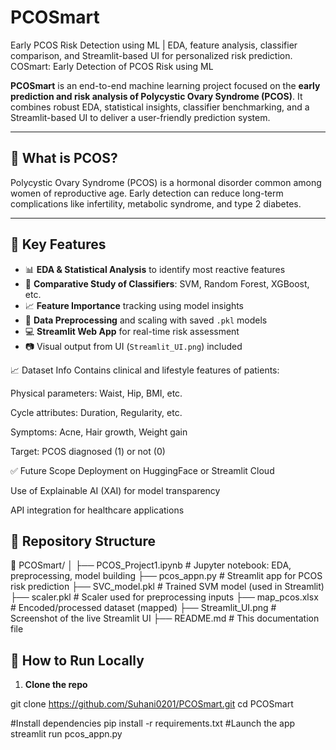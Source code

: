 # PCOSmart
Early PCOS Risk Detection using ML | EDA, feature analysis, classifier comparison, and Streamlit-based UI for personalized risk prediction.
COSmart: Early Detection of PCOS Risk using ML

**PCOSmart** is an end-to-end machine learning project focused on the **early prediction and risk analysis of Polycystic Ovary Syndrome (PCOS)**. It combines robust EDA, statistical insights, classifier benchmarking, and a Streamlit-based UI to deliver a user-friendly prediction system.

---

## 📌 What is PCOS?

Polycystic Ovary Syndrome (PCOS) is a hormonal disorder common among women of reproductive age. Early detection can reduce long-term complications like infertility, metabolic syndrome, and type 2 diabetes.

---

## 🌟 Key Features

- 📊 **EDA & Statistical Analysis** to identify most reactive features
- 🤖 **Comparative Study of Classifiers**: SVM, Random Forest, XGBoost, etc.
- 📈 **Feature Importance** tracking using model insights
- 🧪 **Data Preprocessing** and scaling with saved `.pkl` models
- 💻 **Streamlit Web App** for real-time risk assessment
- 📷 Visual output from UI (`Streamlit_UI.png`) included

📈 Dataset Info
Contains clinical and lifestyle features of patients:

Physical parameters: Waist, Hip, BMI, etc.

Cycle attributes: Duration, Regularity, etc.

Symptoms: Acne, Hair growth, Weight gain

Target: PCOS diagnosed (1) or not (0)

✅ Future Scope
Deployment on HuggingFace or Streamlit Cloud

Use of Explainable AI (XAI) for model transparency

API integration for healthcare applications

## 📂 Repository Structure
📁 PCOSmart/
│
├── PCOS_Project1.ipynb # Jupyter notebook: EDA, preprocessing, model building
├── pcos_appn.py # Streamlit app for PCOS risk prediction
├── SVC_model.pkl # Trained SVM model (used in Streamlit)
├── scaler.pkl # Scaler used for preprocessing inputs
├── map_pcos.xlsx # Encoded/processed dataset (mapped)
├── Streamlit_UI.png # Screenshot of the live Streamlit UI
├── README.md # This documentation file

## 🚀 How to Run Locally

1. **Clone the repo**

git clone https://github.com/Suhani0201/PCOSmart.git
cd PCOSmart

#Install dependencies
pip install -r requirements.txt
#Launch the app
streamlit run pcos_appn.py

